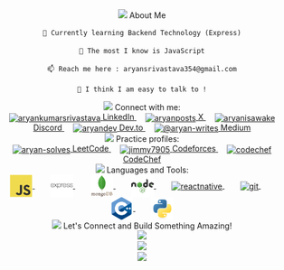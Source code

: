 <div align="center"></div>
<div align="center"><img src="https://media.giphy.com/media/VgCDAzcKvsR6OM0uWg/giphy.gif" width="50"> About Me</div>
<div align="center">

    🔭 Currently learning Backend Technology (Express)

    💪 The most I know is JavaScript

    📫 Reach me here : aryansrivastava354@gmail.com

    💬 I think I am easy to talk to !

</div>
<div align="center"><img src="https://media.giphy.com/media/LnQjpWaON8nhr21vNW/giphy.gif" width="60"> Connect with me:</div>
<div align="center"> <a href="https://linkedin.com/in/aryankumarsrivastava" target="blank"> <img align="center" src="https://raw.githubusercontent.com/rahuldkjain/github-profile-readme-generator/master/src/images/icons/Social/linked-in-alt.svg" alt="aryankumarsrivastava" height="30" width="40" /> <span>LinkedIn</span> </a> &nbsp;&nbsp;&nbsp; <a href="https://twitter.com/aryanposts" target="blank"> <img align="center" src="https://upload.wikimedia.org/wikipedia/commons/c/ce/X_logo_2023.svg" alt="aryanposts" height="30" width="40" /> <span> X </span> </a> &nbsp;&nbsp;&nbsp; <a href="https://discord.gg/aryanisawake" target="blank"> <img align="center" src="https://raw.githubusercontent.com/rahuldkjain/github-profile-readme-generator/master/src/images/icons/Social/discord.svg" alt="aryanisawake" height="30" width="40" /> <span>Discord</span> </a> &nbsp;&nbsp;&nbsp; <a href="https://dev.to/aryandev" target="blank"> <img align="center" src="https://raw.githubusercontent.com/rahuldkjain/github-profile-readme-generator/master/src/images/icons/Social/devto.svg" alt="aryandev" height="30" width="40" /> <span>Dev.to</span> </a> &nbsp;&nbsp;&nbsp; <a href="https://medium.com/@aryan-writes" target="blank"> <img align="center" src="https://raw.githubusercontent.com/rahuldkjain/github-profile-readme-generator/master/src/images/icons/Social/medium.svg" alt="@aryan-writes" height="30" width="40" /> <span>Medium</span> </a> </div>
<div align="center"><img src="https://media.giphy.com/media/LnQjpWaON8nhr21vNW/giphy.gif" width="60"> Practice profiles:</div>
<div align="center"> <a href="https://www.leetcode.com/aryan-solves" target="blank"> <img align="center" src="https://raw.githubusercontent.com/rahuldkjain/github-profile-readme-generator/master/src/images/icons/Social/leet-code.svg" alt="aryan-solves" height="30" width="40" /> <span>LeetCode</span> </a> &nbsp;&nbsp;&nbsp; <a href="https://codeforces.com/profile/jimmy7905" target="blank"> <img align="center" src="https://raw.githubusercontent.com/rahuldkjain/github-profile-readme-generator/master/src/images/icons/Social/codeforces.svg" alt="jimmy7905" height="30" width="40" /> <span>Codeforces</span> </a> &nbsp;&nbsp;&nbsp; <a href="https://www.codechef.com/users/your-username" target="blank"> <img align="center" src="https://cdn.jsdelivr.net/npm/simple-icons@3.1.0/icons/codechef.svg" alt="codechef" height="30" width="40" /> <span>CodeChef</span> </a> </div>
<div align="center"><img src="https://media.giphy.com/media/iY8CRBdQXODJSCERIr/giphy.gif" width="35"> Languages and Tools:</div>
<div align="center"> <a href="https://developer.mozilla.org/en-US/docs/Web/JavaScript" target="_blank" rel="noreferrer"> <img align="center" src="https://raw.githubusercontent.com/devicons/devicon/master/icons/javascript/javascript-original.svg" alt="javascript" width="40" height="40"/> <span> </span> </a> &nbsp;&nbsp;&nbsp;&nbsp;&nbsp;&nbsp; <a href="https://expressjs.com" target="_blank" rel="noreferrer"> <img align="center" src="https://raw.githubusercontent.com/devicons/devicon/master/icons/express/express-original-wordmark.svg" alt="express" width="40" height="40"/> <span> </span> </a> &nbsp;&nbsp;&nbsp;&nbsp;&nbsp;&nbsp; <a href="https://www.mongodb.com/" target="_blank" rel="noreferrer"> <img align="center" src="https://raw.githubusercontent.com/devicons/devicon/master/icons/mongodb/mongodb-original-wordmark.svg" alt="mongodb" width="40" height="40"/> <span> </span> </a> &nbsp;&nbsp;&nbsp;&nbsp;&nbsp;&nbsp; <a href="https://nodejs.org" target="_blank" rel="noreferrer"> <img align="center" src="https://raw.githubusercontent.com/devicons/devicon/master/icons/nodejs/nodejs-original-wordmark.svg" alt="nodejs" width="40" height="40"/> <span> </span> </a> &nbsp;&nbsp;&nbsp;&nbsp;&nbsp;&nbsp; <a href="https://reactnative.dev/" target="_blank" rel="noreferrer"> <img align="center" src="https://reactnative.dev/img/header_logo.svg" alt="reactnative" width="40" height="40"/> <span> </span> </a> &nbsp;&nbsp;&nbsp;&nbsp;&nbsp;&nbsp; <a href="https://git-scm.com/" target="_blank" rel="noreferrer"> <img align="center" src="https://www.vectorlogo.zone/logos/git-scm/git-scm-icon.svg" alt="git" width="40" height="40"/> <span> </span> </a> &nbsp;&nbsp;&nbsp;&nbsp;&nbsp;&nbsp; <a href="https://www.w3schools.com/cpp/" target="_blank" rel="noreferrer"> <img align="center" src="https://raw.githubusercontent.com/devicons/devicon/master/icons/cplusplus/cplusplus-original.svg" alt="cplusplus" width="40" height="40"/> <span> </span> </a> &nbsp;&nbsp;&nbsp;&nbsp;&nbsp;&nbsp; <a href="https://www.python.org" target="_blank" rel="noreferrer"> <img align="center" src="https://raw.githubusercontent.com/devicons/devicon/master/icons/python/python-original.svg" alt="python" width="40" height="40"/> <span> </span> </a> </div>
<div align="center"><img src="https://media.giphy.com/media/LnQjpWaON8nhr21vNW/giphy.gif" width="40"> Let's Connect and Build Something Amazing!</div>
<div align="center"> <img src="https://capsule-render.vercel.app/api?type=rect&color=gradient&height=4&section=header&text=&fontSize=0" /> </div>

<div align="center"> <img src="https://capsule-render.vercel.app/api?type=waving&color=gradient&height=100&section=footer" /> </div> <div align="center"> <img src="https://readme-typing-svg.herokuapp.com/?lines=Thanks+for+visiting!;Let's+connect+and+code+together!;Happy+Coding!&font=Fira%20Code&center=true&width=380&height=50&duration=4000&pause=1000"> </div>
